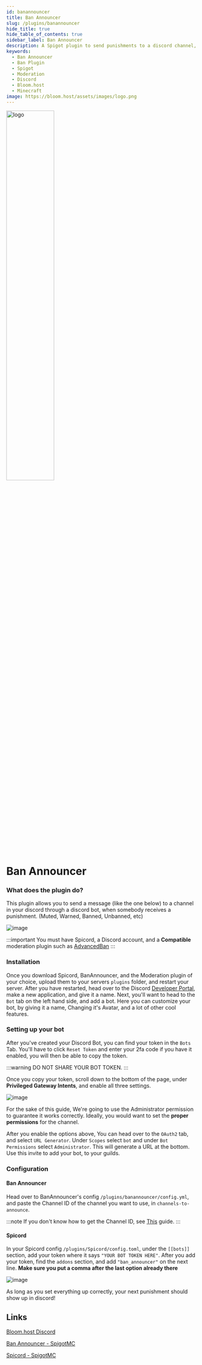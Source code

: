 ```yaml
---
id: banannouncer
title: Ban Announcer
slug: /plugins/banannouncer
hide_title: true
hide_table_of_contents: true
sidebar_label: Ban Announcer
description: A Spigot plugin to send punishments to a discord channel, of your choosing!
keywords:
  - Ban Announcer
  - Ban Plugin
  - Spigot
  - Moderation
  - Discord
  - Bloom.host
  - Minecraft
image: https://bloom.host/assets/images/logo.png
---
```


<div class="text--center">
<img src="https://bloom.host/logo-white.svg" alt="logo" height="50%" width="50%"/>
<h1>Ban Announcer</h1>
</div>

### What does the plugin do?
This plugin allows you to send a message (like the one below) to a channel in your discord through a discord bot, when somebody receives a punishment. (Muted, Warned, Banned, Unbanned, etc)

![image](https://i.imgur.com/QuK1heu.png)

:::important
You must have Spicord, a Discord account, and a **Compatible** moderation plugin such as [AdvancedBan](https://www.spigotmc.org/resources/advancedban.8695/)
:::

### Installation
Once you download Spicord, BanAnnouncer, and the Moderation plugin of your choice, upload them to your servers `plugins` folder, and restart your server. After you have restarted, head over to the Discord [Developer Portal](https://discord.com/developers/applications), make a new application, and give it a name. Next, you'll want to head to the `Bot` tab on the left hand side, and add a bot. Here you can customize your bot, by giving it a name, Changing it's Avatar, and a lot of other cool features. 

### Setting up your bot
After you've created your Discord Bot, you can find your token in the `Bots` Tab. You'll have to click `Reset Token` and enter your 2fa code if you have it enabled, you will then be able to copy the token. 

:::warning
DO NOT SHARE YOUR BOT TOKEN. 
:::

Once you copy your token, scroll down to the bottom of the page, under **Privileged Gateway Intents**, and enable all three settings.

![image](https://i.imgur.com/GKh1zhU.png)

For the sake of this guide, We're going to use the Administrator permission to guarantee it works correctly. Ideally, you would want to set the **proper permissions** for the channel. 


After you enable the options above, You can head over to the `OAuth2` tab, and select `URL Generator`. Under `Scopes` select `bot` and under `Bot Permissions` select `Administrator`. This will generate a URL at the bottom. Use this invite to add your bot, to your guilds.

### Configuration
#### Ban Announcer
Head over to BanAnnouncer's config `/plugins/banannouncer/config.yml`, and paste the Channel ID of the channel you want to use, in `channels-to-announce`. 

:::note
If you don't know how to get the Channel ID, see [This](https://support.discord.com/hc/en-us/articles/206346498-Where-can-I-find-my-User-Server-Message-ID) guide.
:::

#### Spicord
In your Spicord config `/plugins/Spicord/config.toml`, under the `[[bots]]` section, add your token where it says `"YOUR BOT TOKEN HERE"`. After you add your token, find the `addons` section, and add `"ban_announcer"` on the next line. **Make sure you put a comma after the last option already there**

![image](https://i.imgur.com/9itDSVi.png)

As long as you set everything up correctly, your next punishment should show up in discord!



## Links
[Bloom.host Discord](https://discord.gg/bloom)

[Ban Announcer - SpigotMC](https://spigotmc.org/resources/64976/)  

[Spicord - SpigotMC](https://spigotmc.org/resources/64918)
